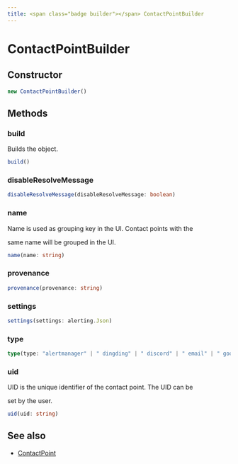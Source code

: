 ```yaml
---
title: <span class="badge builder"></span> ContactPointBuilder
---
```

# <span class="badge builder"></span> ContactPointBuilder

## Constructor

```typescript
new ContactPointBuilder()
```
## Methods

### <span class="badge object-method"></span> build

Builds the object.

```typescript
build()
```

### <span class="badge object-method"></span> disableResolveMessage

```typescript
disableResolveMessage(disableResolveMessage: boolean)
```

### <span class="badge object-method"></span> name

Name is used as grouping key in the UI. Contact points with the

same name will be grouped in the UI.

```typescript
name(name: string)
```

### <span class="badge object-method"></span> provenance

```typescript
provenance(provenance: string)
```

### <span class="badge object-method"></span> settings

```typescript
settings(settings: alerting.Json)
```

### <span class="badge object-method"></span> type

```typescript
type(type: "alertmanager" | " dingding" | " discord" | " email" | " googlechat" | " kafka" | " line" | " opsgenie" | " pagerduty" | " pushover" | " sensugo" | " slack" | " teams" | " telegram" | " threema" | " victorops" | " webhook" | " wecom")
```

### <span class="badge object-method"></span> uid

UID is the unique identifier of the contact point. The UID can be

set by the user.

```typescript
uid(uid: string)
```

## See also

 * <span class="badge object-type-interface"></span> [ContactPoint](./object-ContactPoint.md)
